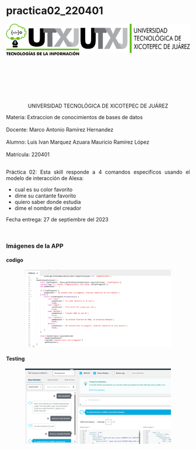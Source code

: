 # practica02_220401
<div style="display: flex; justify-content: space-between;">
    <img align="left" src="https://github.com/MauricioRL15/Logos_UTXJ/blob/main/LOGO%20TIC.png?raw=true" alt="Imagen 1" width="200" />
    <img align="right" src="https://github.com/MauricioRL15/Logos_UTXJ/blob/main/LOGO%20UTXJ%202019.png?raw=true" alt="Imagen 2" width="300" height="80" />
</div>

<br><br><br><br><br><br>

<p align="center">UNIVERSIDAD TECNOLÓGICA DE XICOTEPEC DE JUÁREZ</p>

<div style="text-align: justify;">
Materia: Extraccion de conocimientos de bases de datos <br><br>
Docente: Marco Antonio Ramírez Hernandez <br><br>
Alumno: Luis Ivan Marquez Azuara Mauricio Ramírez López <br><br>
Matrícula: 220401 <br><br>

Práctica 02: Esta skill responde a 4 comandos especificos  usando el modelo de interacción de Alexa:

- cual es su color favorito
- dime su cantante favorito
- quiero saber donde estudia
- dime el nombre del creador
 


Fecha entrega: 27 de septiembre del 2023
</div>

<br>

### Imágenes de la APP
#### codigo

<div style="text-align: center">
    <img src="codigo.png" alt="Imagen 1" width="400" height=""/>
</div>

#### Testing
<div style="text-align: center">
    <img src="testing.png" alt="Imagen 1" width="400" height=""/>
</div>
